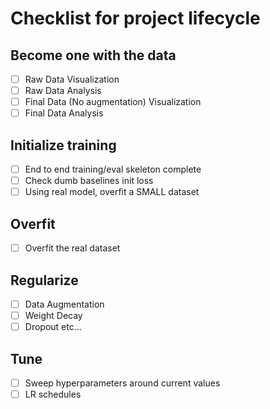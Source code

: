 # Checklist for project lifecycle

## Become one with the data

- [ ] Raw Data Visualization
- [ ] Raw Data Analysis
- [ ] Final Data (No augmentation) Visualization
- [ ] Final Data Analysis

## Initialize training

- [ ] End to end training/eval skeleton complete
- [ ] Check dumb baselines init loss
- [ ] Using real model, overfit a SMALL dataset

## Overfit

- [ ] Overfit the real dataset

## Regularize

- [ ] Data Augmentation
- [ ] Weight Decay
- [ ] Dropout etc...

## Tune

- [ ] Sweep hyperparameters around current values
- [ ] LR schedules

